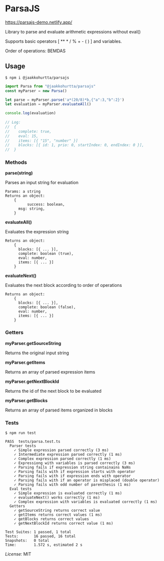 ﻿# ParsaJS
https://parsajs-demo.netlify.app/

Library to parse and evaluate arithmetic expressions without eval()

Supports basic operators [ ** * / % + - ( ) ] and variables.

Order of operations: BEMDAS

## Usage
```
$ npm i @jaakkohurtta/parsajs
```

```javascript
import Parsa from "@jaakkohurtta/parsajs"
const myParser = new Parsa()

let parse = myParser.parse('a*(20/8)*b,{"a":3,"b":2}')
let evaluation = myParser.evaluateAll()

console.log(evaluation)
	
// Log:
//	{
//	  complete: true,
//	  eval: 15, 
//	  items: [{ "15", "number" }]
//	  blocks: [{ id: 1, prio: 0, startIndex: 0, endIndex: 0 }],
//	}
```
### Methods
**parse(string)**

Parses an input string for evaluation

	Params: a string
	Returns an object: 
		{ 
      		  success: boolean,
		  msg: string, 
		}
	
**evaluateAll()**

Evaluates the expression string

	Returns an object: 
		{ 
		  blocks: [{ ... }], 
		  complete: boolean (true), 
		  eval: number, 
		  items: [{ ... }] 
		}

**evaluateNext()**

Evaluates the next block according to order of operations

	Returns an object: 
		{ 
		  blocks: [{ ... }], 
		  complete: boolean (false), 
		  eval: number, 
		  items: [{ ... }] 
		}

### Getters
**myParser.getSourceString**

Returns the original input string

**myParser.getItems**

Returns an array of parsed expression items

**myParser.getNextBlockId**

Returns the id of the next block to be evaluated

**myParser.getBlocks**

Returns an array of parsed items organized in blocks

### Tests
```
$ npm run test

PASS  tests/parsa.test.ts
  Parser tests
    ✓ Simple expression parsed correctly (3 ms)
    ✓ Intermediate expression parsed correctly (1 ms)
    ✓ Complex expression parsed correctly (1 ms)
    ✓ Expressiong with variables is parsed correctly (3 ms)
    ✓ Parsing fails if expression string containains NaNs
    ✓ Parsing fails with if expression starts with operator
    ✓ Parsing fails with if expression ends with operator
    ✓ Parsing fails with if an operator is misplaced (double operator)
    ✓ Parsing fails with odd number of parenthesis (1 ms)
  Eval tests
    ✓ Simple expression is evaluated correctly (1 ms)
    ✓ evaluateNext() works correctly (1 ms)
    ✓ Complex expression with variables is evaluated correctly (1 ms)
  Getters
    ✓ getSourceString returns correct value
    ✓ getItems returns correct values (1 ms)
    ✓ getBlocks returns correct values
    ✓ getNextBlockId returns correct value (1 ms)

Test Suites: 1 passed, 1 total
Tests:       16 passed, 16 total
Snapshots:   0 total
Time:        1.572 s, estimated 2 s
```

*License:* MIT

